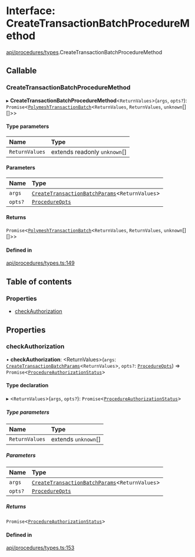 # Interface: CreateTransactionBatchProcedureMethod

[api/procedures/types](../wiki/api.procedures.types).CreateTransactionBatchProcedureMethod

## Callable

### CreateTransactionBatchProcedureMethod

▸ **CreateTransactionBatchProcedureMethod**\<`ReturnValues`\>(`args`, `opts?`): `Promise`\<[`PolymeshTransactionBatch`](../wiki/base.PolymeshTransactionBatch.PolymeshTransactionBatch)\<`ReturnValues`, `ReturnValues`, `unknown`[][]\>\>

#### Type parameters

| Name | Type |
| :------ | :------ |
| `ReturnValues` | extends readonly `unknown`[] |

#### Parameters

| Name | Type |
| :------ | :------ |
| `args` | [`CreateTransactionBatchParams`](../wiki/api.procedures.types.CreateTransactionBatchParams)\<`ReturnValues`\> |
| `opts?` | [`ProcedureOpts`](../wiki/api.procedures.types.ProcedureOpts) |

#### Returns

`Promise`\<[`PolymeshTransactionBatch`](../wiki/base.PolymeshTransactionBatch.PolymeshTransactionBatch)\<`ReturnValues`, `ReturnValues`, `unknown`[][]\>\>

#### Defined in

[api/procedures/types.ts:149](https://github.com/PolymeshAssociation/polymesh-sdk/blob/88db4a91/src/api/procedures/types.ts#L149)

## Table of contents

### Properties

- [checkAuthorization](../wiki/api.procedures.types.CreateTransactionBatchProcedureMethod#checkauthorization)

## Properties

### checkAuthorization

• **checkAuthorization**: \<ReturnValues\>(`args`: [`CreateTransactionBatchParams`](../wiki/api.procedures.types.CreateTransactionBatchParams)\<`ReturnValues`\>, `opts?`: [`ProcedureOpts`](../wiki/api.procedures.types.ProcedureOpts)) => `Promise`\<[`ProcedureAuthorizationStatus`](../wiki/api.procedures.types.ProcedureAuthorizationStatus)\>

#### Type declaration

▸ \<`ReturnValues`\>(`args`, `opts?`): `Promise`\<[`ProcedureAuthorizationStatus`](../wiki/api.procedures.types.ProcedureAuthorizationStatus)\>

##### Type parameters

| Name | Type |
| :------ | :------ |
| `ReturnValues` | extends `unknown`[] |

##### Parameters

| Name | Type |
| :------ | :------ |
| `args` | [`CreateTransactionBatchParams`](../wiki/api.procedures.types.CreateTransactionBatchParams)\<`ReturnValues`\> |
| `opts?` | [`ProcedureOpts`](../wiki/api.procedures.types.ProcedureOpts) |

##### Returns

`Promise`\<[`ProcedureAuthorizationStatus`](../wiki/api.procedures.types.ProcedureAuthorizationStatus)\>

#### Defined in

[api/procedures/types.ts:153](https://github.com/PolymeshAssociation/polymesh-sdk/blob/88db4a91/src/api/procedures/types.ts#L153)

